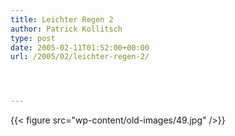 ```yaml
---
title: Leichter Regen 2
author: Patrick Kollitsch
type: post
date: 2005-02-11T01:52:00+00:00
url: /2005/02/leichter-regen-2/




---
```

{{< figure src="wp-content/old-images/49.jpg" />}}
